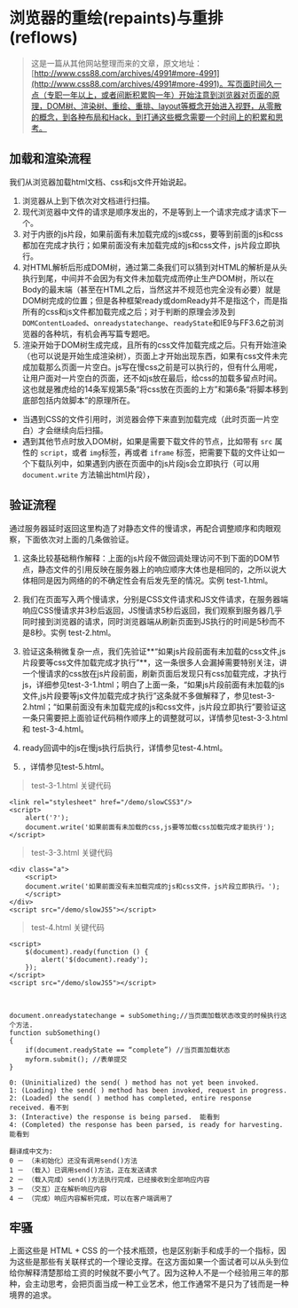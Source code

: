 # 浏览器的重绘(repaints)与重排(reflows)

> 这是一篇从其他网站整理而来的文章，原文地址：[http://www.css88.com/archives/4991#more-4991](http://www.css88.com/archives/4991#more-4991)。写页面时间久一点（专职一年以上，或者间断积累购一年）开始注意到浏览器对页面的原理，DOM树、渲染树、重绘、重排、layout等概念开始进入视野，从零散的概念，到各种布局和Hack，到打通这些概念需要一个时间上的积累和思考。

## 加载和渲染流程

我们从浏览器加载html文档、css和js文件开始说起。

1. 浏览器从上到下依次对文档进行扫描。
2. 现代浏览器中文件的请求是顺序发出的，不是等到上一个请求完成才请求下一个。
3. 对于内嵌的js片段，如果前面有未加载完成的js或css，要等到前面的js和css都加在完成才执行；如果前面没有未加载完成的js和css文件，js片段立即执行。
4. 对HTML解析后形成DOM树，通过第二条我们可以猜到对HTML的解析是从头执行到尾，中间并不会因为有文件未加载完成而停止生产DOM树，所以在Body的最末端（甚至在HTML之后，当然这并不规范也完全没有必要）就是DOM树完成的位置；但是各种框架ready或domReady并不是指这个，而是指所有的css和js文件都加载完成之后；对于判断的原理会涉及到`DOMContentLoaded`、`onreadystatechange`、`readyState`和IE9与FF3.6之前浏览器的各种坑，有机会再写篇专题吧。
5. 渲染开始于DOM树生成完成，且所有的css文件加载完成之后。只有开始渲染（也可以说是开始生成渲染树），页面上才开始出现东西，如果有css文件未完成加载那么页面一片空白。js写在慢css之前是可以执行的，但有什么用呢，让用户面对一片空白的页面，还不如js放在最后，给css的加载多留点时间。这也就是雅虎给的14条军规第5条“将css放在页面的上方”和第6条“将脚本移到底部包括内敛脚本”的原理所在。
- 当遇到CSS的文件引用时，浏览器会停下来直到加载完成（此时页面一片空白）才会继续向后扫描。
- 遇到其他节点时放入DOM树，如果是需要下载文件的节点，比如带有 `src` 属性的 `script`，或者    `img`标签，再或者 `iframe` 标签，把需要下载的文件让如一个下载队列中，如果遇到内嵌在页面中的js片段js会立即执行（可以用 `document.write` 方法输出html片段），

## 验证流程

通过服务器延时返回这里构造了对静态文件的慢请求，再配合调整顺序和肉眼观察，下面依次对上面的几条做验证。

1. 这条比较基础稍作解释：上面的js片段不做回调处理访问不到下面的DOM节点，静态文件的引用反映在服务器上的响应顺序大体也是相同的，之所以说大体相同是因为网络的的不确定性会有后发先至的情况。实例 test-1.html。

2. 我们在页面写入两个慢请求，分别是CSS文件请求和JS文件请求，在服务器端响应CSS慢请求并3秒后返回，JS慢请求5秒后返回，我们观察到服务器几乎同时接到浏览器的请求，同时浏览器端从刷新页面到JS执行的时间是5秒而不是8秒。实例 test-2.html。

3. 验证这条稍微复杂一点，我们先验证**“如果js片段前面有未加载的css文件,js片段要等css文件加载完成才执行”**，这一条很多人会漏掉需要特别关注，讲一个慢请求的css放在js片段前面，刷新页面后发现只有css加载完成，才执行js，详细参见test-3-1.html；明白了上面一条，“如果js片段前面有未加载的js文件,js片段要等js文件加载完成才执行”这条就不多做解释了，参见test-3-2.html；“如果前面没有未加载完成的js和css文件，js片段立即执行”要验证这一条只需要把上面验证代码稍作顺序上的调整就可以，详情参见test-3-3.html 和 test-3-4.html。

4. ready回调中的js在慢js执行后执行，详情参见test-4.html。

5. ，详情参见test-5.html。

>test-3-1.html 关键代码

    <link rel="stylesheet" href="/demo/slowCSS3"/>
    <script>
        alert('?');
        document.write('如果前面有未加载的css,js要等加载css加载完成才能执行');
    </script>
    
>test-3-3.html 关键代码

    <div class="a">
        <script>
        document.write('如果前面没有未加载完成的js和css文件，js片段立即执行。');
        </script>
    </div>
    <script src="/demo/slowJS5"></script>

> test-4.html 关键代码

    <script>
        $(document).ready(function () {
            alert('$(document).ready');
        });
    </script>
    <script src="/demo/slowJS5"></script>



    document.onreadystatechange = subSomething;//当页面加载状态改变的时候执行这个方法. 
    function subSomething() 
    { 
        if(document.readyState == “complete”) //当页面加载状态 
        myform.submit(); //表单提交 
    } 
    
    0: (Uninitialized) the send( ) method has not yet been invoked. 
    1: (Loading) the send( ) method has been invoked, request in progress. 
    2: (Loaded) the send( ) method has completed, entire response received. 看不到
    3: (Interactive) the response is being parsed.  能看到
    4: (Completed) the response has been parsed, is ready for harvesting. 能看到
    
    翻译成中文为: 
    0 － （未初始化）还没有调用send()方法 
    1 － （载入）已调用send()方法，正在发送请求 
    2 － （载入完成）send()方法执行完成，已经接收到全部响应内容 
    3 － （交互）正在解析响应内容 
    4 － （完成）响应内容解析完成，可以在客户端调用了

## 牢骚

上面这些是 HTML + CSS 的一个技术瓶颈，也是区别新手和成手的一个指标，因为这些是那些有关联样式的一个理论支撑。在这方面如果一个面试者可以从头到位给你解释清楚那给工资的时候就不要小气了。因为这种人不是一个经验用三年的那种，会主动思考，会把页面当成一种工业艺术，他工作通常不是只为了钱而是一种境界的追求。

